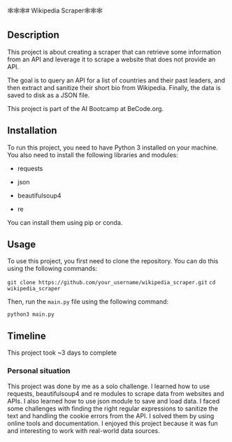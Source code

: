 🕸️🕸️🕸️# Wikipedia Scraper🕸️🕸️🕸️

## Description

This project is about creating a scraper that can retrieve some information from an API and leverage it to scrape a website that does not provide an API. 

The goal is to query an API for a list of countries and their past leaders, and then extract and sanitize their short bio from Wikipedia. Finally, the data is saved to disk as a JSON file.

This project is part of the AI Bootcamp at BeCode.org.

## Installation

To run this project, you need to have Python 3 installed on your machine. You also need to install the following libraries and modules:

- requests

- json

- beautifulsoup4

- re

You can install them using pip or conda.

## Usage

To use this project, you first need to clone the repository. You can do this using the following commands:

```git clone https://github.com/your_username/wikipedia_scraper.git```
```cd wikipedia_scraper```

Then, run the `main.py` file using the following command:

```python3 main.py```

## Timeline

This project took ~3 days to complete

### Personal situation

This project was done by me as a solo challenge. I learned how to use requests, beautifulsoup4 and re modules to scrape data from websites and APIs. I also learned how to use json module to save and load data. I faced some challenges with finding the right regular expressions to sanitize the text and handling the cookie errors from the API. I solved them by using online tools and documentation. I enjoyed this project because it was fun and interesting to work with real-world data sources.


